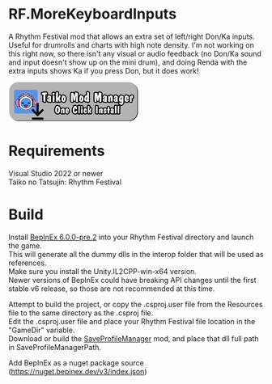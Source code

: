 # RF.MoreKeyboardInputs
A Rhythm Festival mod that allows an extra set of left/right Don/Ka inputs. Useful for drumrolls and charts with high note density. I'm not working on this right now, so there isn't any visual or audio feedback (no Don/Ka sound and input doesn't show up on the mini drum), and doing Renda with the extra inputs shows Ka if you press Don, but it does work!
 
 <a href="taikomodmanager:https://github.com/Yojijuku5/RF.MoreKeyboardInputs"> <img src="Resources/InstallButton.png" alt="One-click Install using the Taiko Mod Manager" width="256"/> </a>
 
# Requirements
 Visual Studio 2022 or newer\
 Taiko no Tatsujin: Rhythm Festival

# Build
 Install [BepInEx 6.0.0-pre.2](https://github.com/BepInEx/BepInEx/releases/tag/v6.0.0-pre.2) into your Rhythm Festival directory and launch the game.\
 This will generate all the dummy dlls in the interop folder that will be used as references.\
 Make sure you install the Unity.IL2CPP-win-x64 version.\
 Newer versions of BepInEx could have breaking API changes until the first stable v6 release, so those are not recommended at this time.
 
 Attempt to build the project, or copy the .csproj.user file from the Resources file to the same directory as the .csproj file.\
 Edit the .csproj.user file and place your Rhythm Festival file location in the "GameDir" variable.\
 Download or build the [SaveProfileManager](https://github.com/Deathbloodjr/RF.SaveProfileManager) mod, and place that dll full path in SaveProfileManagerPath.

Add BepInEx as a nuget package source (https://nuget.bepinex.dev/v3/index.json)
